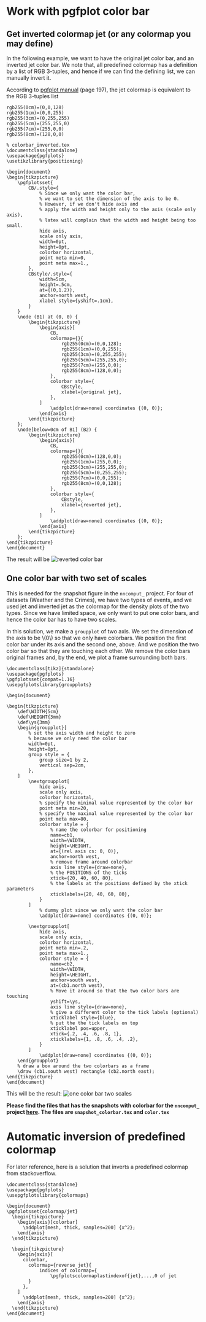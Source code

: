 # Work with pgfplot color bar

## Get inverted colormap jet (or any colormap you may define)
In the following example, we want to have the original jet color bar, and an inverted jet color bar. 
We note that, all predefined colormap has a definition by a list of RGB 3-tuples, 
and hence if we can find the defining list, we can manually invert it.

According to [pgfplot manual](https://mirrors.concertpass.com/tex-archive/graphics/pgf/contrib/pgfplots/doc/pgfplots.pdf#page=194) (page 197), the jet colormap is equivalent to the RGB 3-tuples list
```
rgb255(0cm)=(0,0,128) 
rgb255(1cm)=(0,0,255)
rgb255(3cm)=(0,255,255) 
rgb255(5cm)=(255,255,0) 
rgb255(7cm)=(255,0,0) 
rgb255(8cm)=(128,0,0)
```
```
% colorbar_inverted.tex
\documentclass{standalone}
\usepackage{pgfplots}
\usetikzlibrary{positioning}

\begin{document}
\begin{tikzpicture}
    \pgfplotsset{
        CB/.style={
            % Since we only want the color bar,
            % we want to set the dimension of the axis to be 0.
            % However, if we don't hide axis and 
            % apply the width and height only to the axis (scale only axis),
            % latex will complain that the width and height being too small.
            hide axis,
            scale only axis,
            width=0pt,
            height=0pt,
            colorbar horizontal, 
            point meta min=0,
            point meta max=1.,
        },
        CBstyle/.style={
            width=5cm,
            height=.5cm,
            at={(0,1.2)},
            anchor=north west,
            xlabel style={yshift=.1cm},	
        }
    }
    \node (B1) at (0, 0) {
        \begin{tikzpicture}
            \begin{axis}[
                CB,
                colormap={}{
                    rgb255(0cm)=(0,0,128); 
                    rgb255(1cm)=(0,0,255); 
                    rgb255(3cm)=(0,255,255); 
                    rgb255(5cm)=(255,255,0); 
                    rgb255(7cm)=(255,0,0); 
                    rgb255(8cm)=(128,0,0);
                },
                colorbar style={
                    CBstyle,
                    xlabel={original jet},
                },
            ]
                \addplot[draw=none] coordinates {(0, 0)};
            \end{axis}
        \end{tikzpicture}
    };
    \node[below=0cm of B1] (B2) {
        \begin{tikzpicture}
            \begin{axis}[
                CB,
                colormap={}{
                    rgb255(0cm)=(128,0,0);
                    rgb255(1cm)=(255,0,0); 
                    rgb255(3cm)=(255,255,0); 
                    rgb255(5cm)=(0,255,255); 
                    rgb255(7cm)=(0,0,255); 
                    rgb255(8cm)=(0,0,128); 
                },
                colorbar style={
                    CBstyle,
                    xlabel={reverted jet},
                },
            ]
                \addplot[draw=none] coordinates {(0, 0)};
            \end{axis}
        \end{tikzpicture}
    };
\end{tikzpicture}
\end{document}
```
The result will be ![reverted color bar](/uploads/colorbar_reverted.png)

## One color bar with two set of scales
This is needed for the snapshot figure in the `nncomput_` project. 
For four of datasets (Weather and the Crimes), we have two types of events, 
and we used jet and inverted jet as the colormap for the density plots of the two types.
Since we have limited space, we only want to put one color bars, 
and hence the color bar has to have two scales. 

In this solution, we make a `groupplot` of two axis. 
We set the dimension of the axis to be \\\(0\\\) so that we only have colorbars.
We position the first color bar under its axis and the second one, above. 
And we position the two color bar so that they are touching each other. 
We remove the color bars original frames and, by the end, we plot a frame surrounding both bars.
```
\documentclass[tikz]{standalone}
\usepackage{pgfplots}
\pgfplotsset{compat=1.16}
\usepgfplotslibrary{groupplots}

\begin{document}

\begin{tikzpicture}
	\def\WIDTH{5cm}
	\def\HEIGHT{3mm}
	\def\ys{3mm}
	\begin{groupplot}[
		% set the axis width and height to zero
		% because we only need the color bar
		width=0pt, 
		height=0pt,
		group style = {
			group size=1 by 2,
			vertical sep=2cm,
		},
	]
		\nextgroupplot[
			hide axis,
			scale only axis,
			colorbar horizontal,
			% specify the minimal value represented by the color bar
			point meta min=20,
			% specify the maximal value represented by the color bar
			point meta max=80, 
			colorbar style = {
				% name the colorbar for positioning
				name=cb1,
				width=\WIDTH,
				height=\HEIGHT,
				at={(rel axis cs: 0, 0)},
				anchor=north west,
				% remove frame around colorbar
				axis line style={draw=none}, 
				% the POSITIONS of the ticks
				xtick={20, 40, 60, 80}, 
				% the labels at the positions defined by the xtick parameters
				xticklabels={20, 40, 60, 80}, 
			}
		]
			% dummy plot since we only want the color bar
			\addplot[draw=none] coordinates {(0, 0)};
      
		\nextgroupplot[
			hide axis,
			scale only axis,
			colorbar horizontal,
			point meta min=.2,
			point meta max=1.,
			colorbar style = {
				name=cb2,
				width=\WIDTH,
				height=\HEIGHT,
				anchor=south west,
				at=(cb1.north west),
				% Move it around so that the two color bars are touching 
				yshift=\ys,
				axis line style={draw=none},
				% give a different color to the tick labels (optional)
				xticklabel style={blue},
				% put the the tick labels on top
				xticklabel pos=upper,
				xtick={.2, .4, .6, .8, 1},
				xticklabels={1, .8, .6, .4, .2},
			}
		]
			\addplot[draw=none] coordinates {(0, 0)};
	\end{groupplot}
	% draw a box around the two colorbars as a frame
	\draw (cb1.south west) rectangle (cb2.north east);
\end{tikzpicture}
\end{document}

```
This will be the result: ![one color bar two scales](/uploads/one_color_bar_two_scales.png)

**Please find the files that has the snapshots with colorbar for the `nncomput_` project [here](https://github.com/zeroknowledgediscovery/pub_nncomput_/tree/master/tex/Figures). 
The files are `snapshot_colorbar.tex` and `color.tex`**


# Automatic inversion of predefined colormap
For later reference, here is a solution that inverts a predefined colormap from stackoverflow.
```
\documentclass{standalone}
\usepackage{pgfplots}
\usepgfplotslibrary{colormaps}

\begin{document}
\pgfplotsset{colormap/jet}
  \begin{tikzpicture}
    \begin{axis}[colorbar]
      \addplot[mesh, thick, samples=200] {x^2};
    \end{axis}
  \end{tikzpicture}

  \begin{tikzpicture}
    \begin{axis}[
      colorbar,
        colormap={reverse jet}{
            indices of colormap={
                \pgfplotscolormaplastindexof{jet},...,0 of jet
        }
      },
    ]
      \addplot[mesh, thick, samples=200] {x^2};
    \end{axis}
  \end{tikzpicture}
\end{document}
```
